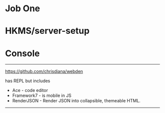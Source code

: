 # Job One

# HKMS/server-setup

# Console

---

https://github.com/chrisdiana/webden

has REPL but includes

* Ace - code editor
* Framework7 - is mobile in JS
* RenderJSON - Render JSON into collapsible, themeable HTML.

---